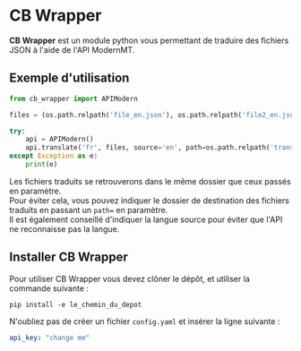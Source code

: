 # CB Wrapper
**CB Wrapper** est un module python vous permettant de traduire des fichiers JSON à l'aide de l'API ModernMT.


## Exemple d'utilisation
```python
from cb_wrapper import APIModern

files = (os.path.relpath('file_en.json'), os.path.relpath('file2_en.json'))

try:
    api = APIModern()
    api.translate('fr', files, source='en', path=os.path.relpath('translated'))
except Exception as e:
    print(e)
```

Les fichiers traduits se retrouverons dans le même dossier que ceux passés en paramètre. \
Pour éviter cela, vous pouvez indiquer le dossier de destination des fichiers traduits en passant un `path=` en paramètre. \
Il est également conseillé d'indiquer la langue source pour éviter que l'API ne reconnaisse pas la langue.

## Installer CB Wrapper

Pour utiliser CB Wrapper vous devez clôner le dépôt, et utiliser la commande suivante :

```console
pip install -e le_chemin_du_depot
```

N'oubliez pas de créer un fichier `config.yaml` et insérer la ligne suivante :
```yaml
api_key: "change me"
```
